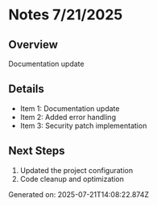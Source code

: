 # Notes 7/21/2025

## Overview
Documentation update

## Details
- Item 1: Documentation update
- Item 2: Added error handling
- Item 3: Security patch implementation

## Next Steps
1. Updated the project configuration
2. Code cleanup and optimization

Generated on: 2025-07-21T14:08:22.874Z
